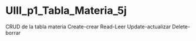 # UIII_p1_Tabla_Materia_5j
CRUD de la tabla  materia  Create-crear Read-Leer Update-actualizar Delete-borrar
